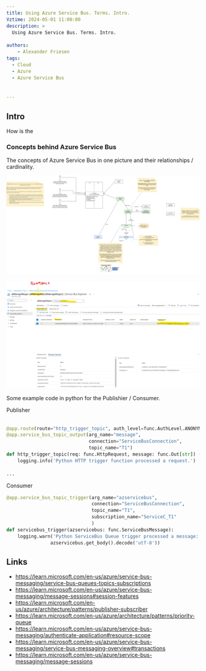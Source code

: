 ```yaml
---
title: Using Azure Service Bus. Terms. Intro.
Vztime: 2024-05-01 11:00:00
description: >
  Using Azure Service Bus. Terms. Intro.

authors:
    - Alexander Friesen
tags:
  - Cloud
  - Azure
  - Azure Service Bus


---
```


## Intro

How is the 


### Concepts behind Azure Service Bus



The concepts of Azure Service Bus in one picture and their relationships / cardinality.

![Network](./article00046a/classdiagram.drawio.png)

![Network](./article00046a/Screenshot1.png)


Some example code in python for the Publishier / Consumer.

Publisher
``` python

@app.route(route="http_trigger_topic", auth_level=func.AuthLevel.ANONYMOUS)
@app.service_bus_topic_output(arg_name="message",
                              connection="ServiceBusConnection",
                              topic_name="T1")
def http_trigger_topic(req: func.HttpRequest, message: func.Out[str]) -> func.HttpResponse:
    logging.info('Python HTTP trigger function processed a request.')

...

```


Consumer
``` python
@app.service_bus_topic_trigger(arg_name="azservicebus", 
                               connection="ServiceBusConnection",
                               topic_name="T1",
                               subscription_name="ServiceC_T1"
                               ) 
def servicebus_trigger(azservicebus: func.ServiceBusMessage):
    logging.warn('Python ServiceBus Queue trigger processed a message: %s',
                azservicebus.get_body().decode('utf-8'))
```


## Links

- https://learn.microsoft.com/en-us/azure/service-bus-messaging/service-bus-queues-topics-subscriptions
- <https://learn.microsoft.com/en-us/azure/service-bus-messaging/message-sessions#session-features>
- <https://learn.microsoft.com/en-us/azure/architecture/patterns/publisher-subscriber>
- <https://learn.microsoft.com/en-us/azure/architecture/patterns/priority-queue>
- <https://learn.microsoft.com/en-us/azure/service-bus-messaging/authenticate-application#resource-scope>
- <https://learn.microsoft.com/en-us/azure/service-bus-messaging/service-bus-messaging-overview#transactions>
- <https://learn.microsoft.com/en-us/azure/service-bus-messaging/message-sessions>

